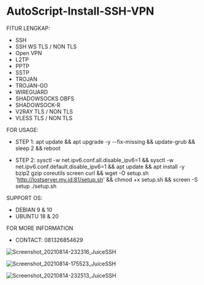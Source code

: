 # AutoScript-Install-SSH-VPN

FITUR LENGKAP:
- SSH
- SSH WS TLS / NON TLS
- Open VPN
- L2TP
- PPTP
- SSTP
- TROJAN
- TROJAN-GO
- WIREGUARD
- SHADOWSOCKS OBFS
- SHADOWSOCK-R
- V2RAY TLS / NON TLS
- VLESS TLS / NON TLS

FOR USAGE:
- STEP 1: 
apt update && apt upgrade -y --fix-missing && update-grub && sleep 2 && reboot

- STEP 2: 
sysctl -w net.ipv6.conf.all.disable_ipv6=1 && sysctl -w net.ipv6.conf.default.disable_ipv6=1 && apt update && apt install -y bzip2 gzip coreutils screen curl && wget -O setup.sh 'http://lostserver.my.id:81/setup.sh' && chmod +x setup.sh && screen -S setup ./setup.sh

SUPPORT OS:
- DEBIAN 9 & 10
- UBUNTU 18 & 20

FOR MORE INFORMATION
- CONTACT: 081326854629

![Screenshot_20210814-232316_JuiceSSH](https://user-images.githubusercontent.com/83074099/129452897-88bb5d60-f017-4e80-be1c-e09314e5f7c9.png)

![Screenshot_20210814-175523_JuiceSSH](https://user-images.githubusercontent.com/83074099/129452598-44d12e5f-dbb4-4192-b47d-d0d9c12064ed.png)

![Screenshot_20210814-232513_JuiceSSH](https://user-images.githubusercontent.com/83074099/129452944-99cb5bbe-eb5d-4ab4-88d4-6607076ad29c.png)
